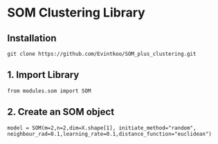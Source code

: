# SOM Clustering Library


## Installation

``git clone https://github.com/Evintkoo/SOM_plus_clustering.git``

## 1. Import Library

``from modules.som import SOM``

## 2. Create an SOM object

``model = SOM(m=2,n=2,dim=X.shape[1], initiate_method="random", neighbour_rad=0.1,learning_rate=0.1,distance_function="euclidean")``

